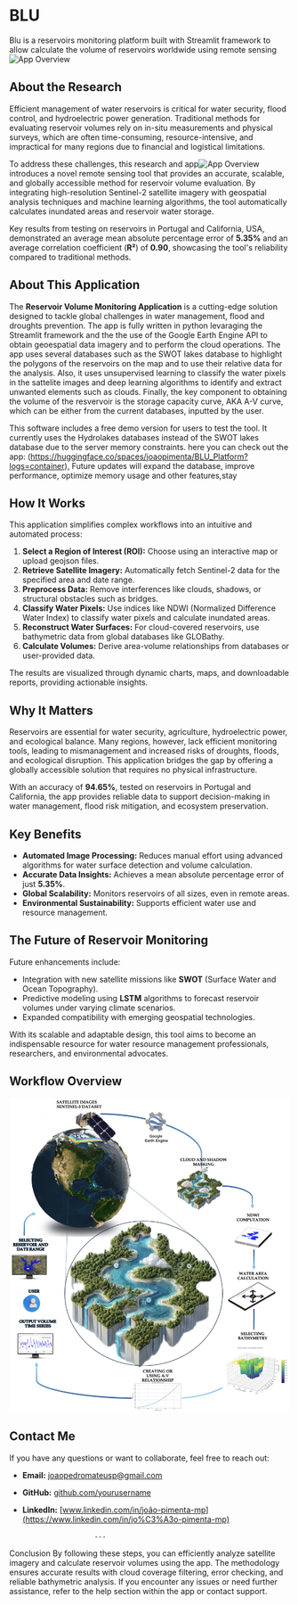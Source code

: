 # BLU
Blu is a reservoirs monitoring platform built with Streamlit framework to allow calculate the volume of reservoirs worldwide using remote sensing
![App Overview](https://github.com/joao862/BLU/blob/main/app.png)

## About the Research
Efficient management of water reservoirs is critical for water security, flood control, and hydroelectric power generation. Traditional methods for evaluating reservoir volumes rely on in-situ measurements and physical surveys, which are often time-consuming, resource-intensive, and impractical for many regions due to financial and logistical limitations.

To address these challenges, this research and app![App Overview](https://github.com/joao862/BLU/blob/main/app.png) introduces a novel remote sensing tool that provides an accurate, scalable, and globally accessible method for reservoir volume evaluation. By integrating high-resolution Sentinel-2 satellite imagery with geospatial analysis techniques and machine learning algorithms, the tool automatically calculates inundated areas and reservoir water storage. 

Key results from testing on reservoirs in Portugal and California, USA, demonstrated an average mean absolute percentage error of **5.35%** and an average correlation coefficient (**R²**) of **0.90**, showcasing the tool's reliability compared to traditional methods.

## About This Application
The **Reservoir Volume Monitoring Application** is a cutting-edge solution designed to tackle global challenges in water management, flood and droughts prevention. The app is fully written in python levaraging the Streamlit framework and the the use of the Google Earth Engine API to obtain geoespatial data imagery and to perform the cloud operations. The app uses several databases such as the SWOT  lakes database to highlight the polygons of the reservoirs on the map and to use their relative data for the analysis. Also, it uses unsupervised learning to classify the water pixels in the sattelite images and deep learning algorithms to identify and extract unwanted elements such as clouds. Finally, the key component to obtaining  the volume of the resvervoir is the storage capacity curve, AKA A-V curve, which can be either from the current databases, inputted by the user.

This software includes a free demo version for users to test the tool. It currently uses the Hydrolakes databases instead of the SWOT lakes database due to the server memory constraints. here you can check out the app: (https://huggingface.co/spaces/joaopimenta/BLU_Platform?logs=container), Future updates will expand the database, improve performance, optimize memory usage and other features,stay

## How It Works
This application simplifies complex workflows into an intuitive and automated process:
1. **Select a Region of Interest (ROI):** Choose using an interactive map or upload geojson files.
2. **Retrieve Satellite Imagery:** Automatically fetch Sentinel-2 data for the specified area and date range.
3. **Preprocess Data:** Remove interferences like clouds, shadows, or structural obstacles such as bridges.
4. **Classify Water Pixels:** Use indices like NDWI (Normalized Difference Water Index) to classify water pixels and calculate inundated areas.
5. **Reconstruct Water Surfaces:** For cloud-covered reservoirs, use bathymetric data from global databases like GLOBathy.
6. **Calculate Volumes:** Derive area-volume relationships from databases or user-provided data.

The results are visualized through dynamic charts, maps, and downloadable reports, providing actionable insights.

## Why It Matters
Reservoirs are essential for water security, agriculture, hydroelectric power, and ecological balance. Many regions, however, lack efficient monitoring tools, leading to mismanagement and increased risks of droughts, floods, and ecological disruption. This application bridges the gap by offering a globally accessible solution that requires no physical infrastructure. 

With an accuracy of **94.65%**, tested on reservoirs in Portugal and California, the app provides reliable data to support decision-making in water management, flood risk mitigation, and ecosystem preservation.

## Key Benefits
- **Automated Image Processing:** Reduces manual effort using advanced algorithms for water surface detection and volume calculation.
- **Accurate Data Insights:** Achieves a mean absolute percentage error of just **5.35%**.
- **Global Scalability:** Monitors reservoirs of all sizes, even in remote areas.
- **Environmental Sustainability:** Supports efficient water use and resource management.

## The Future of Reservoir Monitoring
Future enhancements include:
- Integration with new satellite missions like **SWOT** (Surface Water and Ocean Topography).
- Predictive modeling using **LSTM** algorithms to forecast reservoir volumes under varying climate scenarios.
- Expanded compatibility with emerging geospatial technologies.

With its scalable and adaptable design, this tool aims to become an indispensable resource for water resource management professionals, researchers, and environmental advocates.

## Workflow Overview
![Workflow of the app: From data acquisition to volume estimation](https://github.com/joao862/BLU/blob/main/workflow.png)

## Contact Me
If you have any questions or want to collaborate, feel free to reach out:

- **Email:** [joaopedromateusp@gmail.com](mailto:joaopedromateusp@gmail.com)
- **GitHub:** [github.com/yourusername](https://github.com/yourusername)
- **LinkedIn:** [www.linkedin.com/in/joão-pimenta-mp](https://www.linkedin.com/in/jo%C3%A3o-pimenta-mp)

                        ---
Conclusion
By following these steps, you can efficiently analyze satellite imagery and calculate reservoir volumes using the app. The methodology ensures accurate results with cloud coverage filtering, error checking, and reliable bathymetric analysis.
If you encounter any issues or need further assistance, refer to the help section within the app or contact support.
